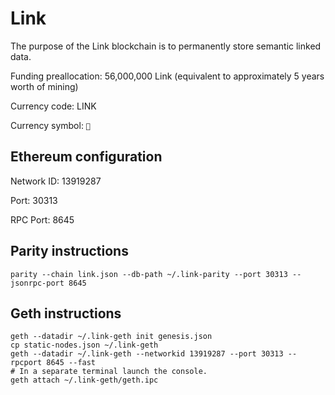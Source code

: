 # Link

The purpose of the Link blockchain is to permanently store semantic linked data.

Funding preallocation: 56,000,000 Link (equivalent to approximately 5 years worth of mining)

Currency code: LINK

Currency symbol: `🔗`

## Ethereum configuration

Network ID: 13919287

Port: 30313

RPC Port: 8645

## Parity instructions

    parity --chain link.json --db-path ~/.link-parity --port 30313 --jsonrpc-port 8645

## Geth instructions

    geth --datadir ~/.link-geth init genesis.json
    cp static-nodes.json ~/.link-geth
    geth --datadir ~/.link-geth --networkid 13919287 --port 30313 --rpcport 8645 --fast
    # In a separate terminal launch the console.
    geth attach ~/.link-geth/geth.ipc

